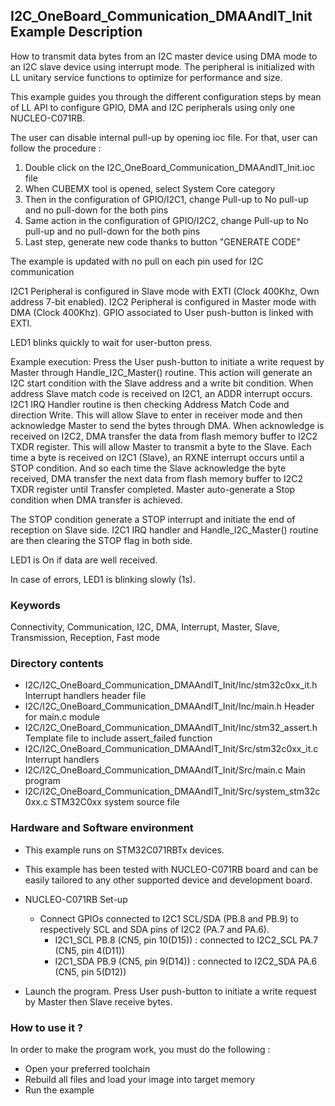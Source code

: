 ## <b>I2C_OneBoard_Communication_DMAAndIT_Init Example Description</b>

How to transmit data bytes from an I2C master device using DMA mode
to an I2C slave device using interrupt mode. The peripheral is initialized with
LL unitary service functions to optimize for performance and size.

This example guides you through the different configuration steps by mean of LL API
to configure GPIO, DMA and I2C peripherals using only one NUCLEO-C071RB.

The user can disable internal pull-up by opening ioc file.
For that, user can follow the procedure :

1. Double click on the I2C_OneBoard_Communication_DMAAndIT_Init.ioc file
2. When CUBEMX tool is opened, select System Core category
3. Then in the configuration of GPIO/I2C1, change Pull-up to No pull-up and no pull-down for the both pins
4. Same action in the configuration of GPIO/I2C2, change Pull-up to No pull-up and no pull-down for the both pins
5. Last step, generate new code thanks to button "GENERATE CODE"

The example is updated with no pull on each pin used for I2C communication

I2C1 Peripheral is configured in Slave mode with EXTI (Clock 400Khz, Own address 7-bit enabled).
I2C2 Peripheral is configured in Master mode with DMA (Clock 400Khz).
GPIO associated to User push-button is linked with EXTI.

LED1 blinks quickly to wait for user-button press.

Example execution:
Press the User push-button to initiate a write request by Master through Handle_I2C_Master() routine.
This action will generate an I2C start condition with the Slave address and a write bit condition.
When address Slave match code is received on I2C1, an ADDR interrupt occurs.
I2C1 IRQ Handler routine is then checking Address Match Code and direction Write.
This will allow Slave to enter in receiver mode and then acknowledge Master to send the bytes through DMA.
When acknowledge is received on I2C2, DMA transfer the data from flash memory buffer to I2C2 TXDR register.
This will allow Master to transmit a byte to the Slave.
Each time a byte is received on I2C1 (Slave), an RXNE interrupt occurs until a STOP condition.
And so each time the Slave acknowledge the byte received,
DMA transfer the next data from flash memory buffer to I2C2 TXDR register until Transfer completed.
Master auto-generate a Stop condition when DMA transfer is achieved.

The STOP condition generate a STOP interrupt and initiate the end of reception on Slave side.
I2C1 IRQ handler and Handle_I2C_Master() routine are then clearing the STOP flag in both side.

LED1 is On if data are well received.

In case of errors, LED1 is blinking slowly (1s).

### <b>Keywords</b>

Connectivity, Communication, I2C, DMA, Interrupt, Master, Slave, Transmission, Reception, Fast mode

### <b>Directory contents</b>

  - I2C/I2C_OneBoard_Communication_DMAAndIT_Init/Inc/stm32c0xx_it.h          Interrupt handlers header file
  - I2C/I2C_OneBoard_Communication_DMAAndIT_Init/Inc/main.h                  Header for main.c module
  - I2C/I2C_OneBoard_Communication_DMAAndIT_Init/Inc/stm32_assert.h          Template file to include assert_failed function
  - I2C/I2C_OneBoard_Communication_DMAAndIT_Init/Src/stm32c0xx_it.c          Interrupt handlers
  - I2C/I2C_OneBoard_Communication_DMAAndIT_Init/Src/main.c                  Main program
  - I2C/I2C_OneBoard_Communication_DMAAndIT_Init/Src/system_stm32c0xx.c      STM32C0xx system source file

### <b>Hardware and Software environment</b>

  - This example runs on STM32C071RBTx devices.

  - This example has been tested with NUCLEO-C071RB board and can be
    easily tailored to any other supported device and development board.

  - NUCLEO-C071RB Set-up
    - Connect GPIOs connected to I2C1 SCL/SDA (PB.8 and PB.9)
    to respectively SCL and SDA pins of I2C2 (PA.7 and PA.6).
      - I2C1_SCL  PB.8 (CN5, pin 10(D15)) : connected to I2C2_SCL PA.7 (CN5, pin 4(D11))
      - I2C1_SDA  PB.9 (CN5, pin 9(D14)) : connected to I2C2_SDA PA.6 (CN5, pin 5(D12))

  - Launch the program. Press User push-button to initiate a write request by Master
      then Slave receive bytes.

### <b>How to use it ?</b>

In order to make the program work, you must do the following :

 - Open your preferred toolchain
 - Rebuild all files and load your image into target memory
 - Run the example
